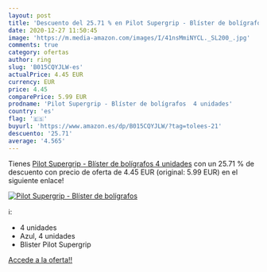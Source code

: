 ```yaml
---
layout: post
title: 'Descuento del 25.71 % en Pilot Supergrip - Blíster de bolígrafos '
date: 2020-12-27 11:50:45
image: 'https://m.media-amazon.com/images/I/41nsMmiNYCL._SL200_.jpg'
comments: true
category: ofertas
author: ring
slug: 'B015CQYJLW-es'
actualPrice: 4.45 EUR
currency: EUR
price: 4.45
comparePrice: 5.99 EUR
prodname: 'Pilot Supergrip - Blíster de bolígrafos  4 unidades'
country: 'es'
flag: '🇪🇸'
buyurl: 'https://www.amazon.es/dp/B015CQYJLW/?tag=tolees-21'
descuento: '25.71'
average: '4.565'
---
```


Tienes [Pilot Supergrip - Blíster de bolígrafos  4 unidades](https://www.amazon.es/dp/B015CQYJLW/?tag=tolees-21) con un 25.71 % de descuento con precio de oferta de 4.45 EUR (original: 5.99 EUR) en el siguiente enlace!

[![Pilot Supergrip - Blíster de bolígrafos ](https://m.media-amazon.com/images/I/41nsMmiNYCL._SL200_.jpg)](https://www.amazon.es/dp/B015CQYJLW/?tag=tolees-21)

ℹ️:

- 4 unidades
- Azul, 4 unidades
- Blister Pilot Supergrip

[Accede a la oferta!!](https://www.amazon.es/dp/B015CQYJLW/?tag=tolees-21)
